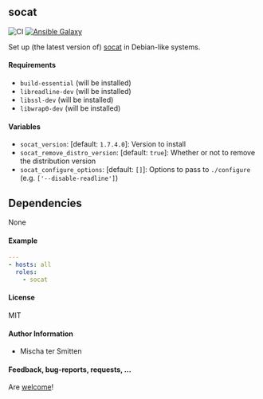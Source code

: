 ## socat

![CI](https://github.com/Oefenweb/ansible-socat/workflows/CI/badge.svg)
[![Ansible Galaxy](http://img.shields.io/badge/ansible--galaxy-socat-blue.svg)](https://galaxy.ansible.com/Oefenweb/socat)

Set up (the latest version of) [socat](http://www.dest-unreach.org/socat/) in Debian-like systems.

#### Requirements

* `build-essential` (will be installed)
* `libreadline-dev` (will be installed)
* `libssl-dev` (will be installed)
* `libwrap0-dev` (will be installed)

#### Variables

* `socat_version`: [default: `1.7.4.0`]: Version to install
* `socat_remove_distro_version`: [default: `true`]: Whether or not to remove the distribution version
* `socat_configure_options`: [default: `[]`]: Options to pass to `./configure` (e.g. `['--disable-readline']`)

## Dependencies

None

#### Example

```yaml
---
- hosts: all
  roles:
    - socat
```

#### License

MIT

#### Author Information

* Mischa ter Smitten

#### Feedback, bug-reports, requests, ...

Are [welcome](https://github.com/Oefenweb/ansible-socat/issues)!
